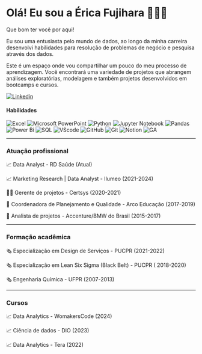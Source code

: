 # Olá! Eu sou a Érica Fujihara 🙋🏻‍♀️

Que bom ter você por aqui!

Eu sou uma entusiasta pelo mundo de dados, ao longo da minha carreira desenvolvi habilidades para resolução de problemas de negócio e pesquisa através dos dados.


Este é um espaço onde vou compartilhar um pouco do meu processo de aprendizagem. Você encontrará uma variedade de projetos que abrangem análises exploratórias, modelagem e também projetos desenvolvidos em bootcamps e cursos.

[![Linkedin](https://img.shields.io/badge/LinkedIn-0077B5?style=for-the-badge&logo=linkedin&logoColor=white)](https://www.linkedin.com/in/erica-fujihara/)



#### Habilidades
![Excel](https://img.shields.io/badge/Microsoft_Excel-217346?style=for-the-badge&logo=microsoft-excel&logoColor=white)
![Microsoft PowerPoint](https://img.shields.io/badge/Microsoft_PowerPoint-B7472A?style=for-the-badge&logo=microsoft-powerpoint&logoColor=white)
![Python](https://img.shields.io/badge/python-3670A0?style=for-the-badge&logo=python&logoColor=ffdd54)
![Jupyter Notebook](https://img.shields.io/badge/jupyter-%23FA0F00.svg?style=for-the-badge&logo=jupyter&logoColor=white)
![Pandas](https://img.shields.io/badge/Pandas-2C2D72?style=for-the-badge&logo=pandas&logoColor=white)
![Power Bi](https://img.shields.io/badge/power_bi-F2C811?style=for-the-badge&logo=powerbi&logoColor=black)
![SQL](https://img.shields.io/badge/Microsoft%20SQL%20Server-CC2927?style=for-the-badge&logo=microsoft%20sql%20server&logoColor=white)
![VScode](https://img.shields.io/badge/VSCode-0078D4?style=for-the-badge&logo=visual%20studio%20code&logoColor=white)
![GitHub](https://img.shields.io/badge/GitHub-100000?style=for-the-badge&logo=github&logoColor=white)
![Git](https://img.shields.io/badge/GIT-E44C30?style=for-the-badge&logo=git&logoColor=white)
![Notion](https://img.shields.io/badge/Notion-000000?style=for-the-badge&logo=notion&logoColor=white)
![GA](https://img.shields.io/badge/Google%20Analytics-E37400?style=for-the-badge&logo=google%20analytics&logoColor=white)


----
### Atuação profissional

📈 Data Analyst - RD Saúde (Atual)

📈 Marketing Research | Data Analyst - Ilumeo (2021-2024)

👩‍💻 Gerente de projetos - Certsys (2020-2021)

📕 Coordenadora de Planejamento e Qualidade - Arco Educação (2017-2019)

🚗 Analista de projetos - Accenture/BMW do Brasil (2015-2017)


----


### Formação acadêmica
🗞️ Especialização em Design de Serviços - PUCPR (2021-2022)

🗞️ Especialização em Lean Six Sigma (Black Belt) - PUCPR ( 2018-2020)

🗞️ Engenharia Química - UFPR (2007-2013)



---
### Cursos

📈 Data Analytics - WomakersCode (2024)

📈 Ciência de dados - DIO (2023)

📈 Data Analytics - Tera (2022)



